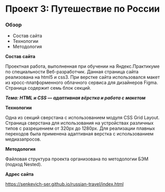 # Проект 3: Путешествие по России

### Обзор
* Состав сайта
* Технологии
* Методология 

**Состав сайта**

Проектная работа, выполненная при обучении на Яндекс.Практикуме по специальности Веб-разработчик.
Данная страница сайта реализована  на html5 и css3. 
При верстке сайта использовался макет из кросс-платформенного 
облачного сервиса для дизайнеров Figma.
Страница  содержит семь блок секций.

***Тема: HTML и CSS — адаптивная вёрстка и работа с макетом***

**Технологии**

Одна из секций сверстана с использованием модуля CSS Grid Layout. 
Страница  сверстана для использования на устройствах различных типов
с разрешением от 320px до 1280px. Для реализации плавных переходов 
была применена адаптивная верстка с использованием медиазапросов.


**Методология**

Файловая структура проекта организована по методологии БЭМ (подход Nested).


**Адрес сайта**

https://senkevich-ser.github.io/russian-travel/index.html
